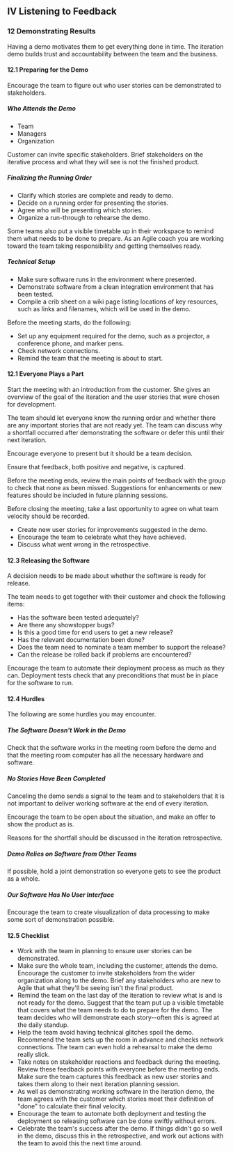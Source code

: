## IV Listening to Feedback

### 12 Demonstrating Results

Having a demo motivates them to get everything done in time. The iteration demo builds trust and accountability between the team and the business.

#### 12.1 Preparing for the Demo

Encourage the team to figure out who user stories can be demonstrated to stakeholders.

##### Who Attends the Demo

* Team
* Managers
* Organization

Customer can invite specific stakeholders. Brief stakeholders on the iterative process and what they will see is not the finished product.

##### Finalizing the Running Order

* Clarify which stories are complete and ready to demo.
* Decide on a running order for presenting the stories.
* Agree who will be presenting which stories.
* Organize a run-through to rehearse the demo.

Some teams also put a visible timetable up in their workspace to remind them what needs to be done to prepare. As an Agile coach you are working toward the team taking responsibility and getting themselves ready.

##### Technical Setup

* Make sure software runs in the environment where presented.
* Demonstrate software from a clean integration environment that has been tested.
* Compile a crib sheet on a wiki page listing locations of key resources, such as links and filenames, which will be used in the demo.

Before the meeting starts, do the following:

* Set up any equipment required for the demo, such as a projector, a conference phone, and marker pens.
* Check network connections.
* Remind the team that the meeting is about to start.

#### 12.1 Everyone Plays a Part

Start the meeting with an introduction from the customer. She gives an overview of the goal of the iteration and the user stories that were chosen for development.

The team should let everyone know the running order and whether there are any important stories that are not ready yet. The team can discuss why a shortfall occurred after demonstrating the software or defer this until their next iteration.

Encourage everyone to present but it should be a team decision.

Ensure that feedback, both positive and negative, is captured.

Before the meeting ends, review the main points of feedback with the group to check that none as been missed. Suggestions for enhancements or new features should be included in future planning sessions.

Before closing the meeting, take a last opportunity to agree on what team velocity should be recorded.

* Create new user stories for improvements suggested in the demo.
* Encourage the team to celebrate what they have achieved.
* Discuss what went wrong in the retrospective.

#### 12.3 Releasing the Software

A decision needs to be made about whether the software is ready for release.

The team needs to get together with their customer and check the following items:

* Has the software been tested adequately?
* Are there any showstopper bugs?
* Is this a good time for end users to get a new release?
* Has the relevant documentation been done?
* Does the team need to nominate a team member to support the release?
* Can the release be rolled back if problems are encountered?

Encourage the team to automate their deployment process as much as they can. Deployment tests check that any preconditions that must be in place for the software to run.

#### 12.4 Hurdles

The following are some hurdles you may encounter.

##### The Software Doesn't Work in the Demo

Check that the software works in the meeting room before the demo and that the meeting room computer has all the necessary hardware and software.

##### No Stories Have Been Completed

Canceling the demo sends a signal to the team and to stakeholders that it is not important to deliver working software at the end of every iteration.

Encourage the team to be open about the situation, and make an offer to show the product as is.

Reasons for the shortfall should be discussed in the iteration retrospective.

##### Demo Relies on Software from Other Teams

If possible, hold a joint demonstration so everyone gets to see the product as a whole.

##### Our Software Has No User Interface

Encourage the team to create visualization of data processing to make some sort of demonstration possible.

#### 12.5 Checklist

* Work with the team in planning to ensure user stories can be demonstrated.
* Make sure the whole team, including the customer, attends the demo. Encourage the customer to invite stakeholders from the wider organization along to the demo. Brief any stakeholders who are new to Agile that what they'll be seeing isn't the final product.
* Remind the team on the last day of the iteration to review what is and is not ready for the demo. Suggest that the team put up a visible timetable that covers what the team needs to do to prepare for the demo. The team decides who will demonstrate each story--often this is agreed at the daily standup.
* Help the team avoid having technical glitches spoil the demo. Recommend the team sets up the room in advance and checks network connections. The team can even hold a rehearsal to make the demo really slick.
* Take notes on stakeholder reactions and feedback during the meeting. Review these feedback points with everyone before the meeting ends. Make sure the team captures this feedback as new user stories and takes them along to their next iteration planning session.
* As well as demonstrating working software in the iteration demo, the team agrees with the customer which stories meet their definition of "done" to calculate their final velocity.
* Encourage the team to automate both deployment and testing the deployment so releasing software can be done swiftly without errors.
* Celebrate the team's success after the demo. If things didn't go so well in the demo, discuss this in the retrospective, and work out actions with the team to avoid this the next time around.
